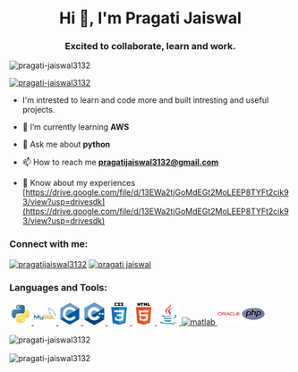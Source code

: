<h1 align="center">Hi 👋, I'm Pragati Jaiswal</h1>
<h3 align="center">Excited to collaborate, learn and work.</h3>

<p align="left"> <img src="https://komarev.com/ghpvc/?username=pragati-jaiswal3132&label=Profile%20views&color=0e75b6&style=flat" alt="pragati-jaiswal3132" /> </p>

<p align="left"> <a href="https://github.com/ryo-ma/github-profile-trophy"><img src="https://github-profile-trophy.vercel.app/?username=pragati-jaiswal3132" alt="pragati-jaiswal3132" /></a> </p>

- I'm intrested to learn and code more and built intresting and useful projects.
  
- 🌱 I’m currently learning **AWS**

- 💬 Ask me about **python**

- 📫 How to reach me **pragatijaiswal3132@gmail.com**

- 📄 Know about my experiences [https://drive.google.com/file/d/13EWa2tjGoMdEGt2MoLEEP8TYFt2cik93/view?usp=drivesdk](https://drive.google.com/file/d/13EWa2tjGoMdEGt2MoLEEP8TYFt2cik93/view?usp=drivesdk)

<h3 align="left">Connect with me:</h3>
<p align="left">
<a href="https://instagram.com/pragatijaiswal3132" target="blank"><img align="center" src="https://raw.githubusercontent.com/rahuldkjain/github-profile-readme-generator/master/src/images/icons/Social/instagram.svg" alt="pragatijaiswal3132" height="30" width="40" /></a>
<a href="https://www.youtube.com/c/pragati jaiswal" target="blank"><img align="center" src="https://raw.githubusercontent.com/rahuldkjain/github-profile-readme-generator/master/src/images/icons/Social/youtube.svg" alt="pragati jaiswal" height="30" width="40" /></a>
</p>

<h3 align="left">Languages and Tools:</h3>
<p align="left"> <a href="https://www.python.org" target="_blank" rel="noreferrer"> <img src="https://raw.githubusercontent.com/devicons/devicon/master/icons/python/python-original.svg" alt="python" width="40" height="40"/> </a>  <a href="https://www.mysql.com/" target="_blank" rel="noreferrer"> <img src="https://raw.githubusercontent.com/devicons/devicon/master/icons/mysql/mysql-original-wordmark.svg" alt="mysql" width="40" height="40"/> </a> <a href="https://www.oracle.com/" target="_blank" rel="noreferrer"> <a href="https://www.cprogramming.com/" target="_blank" rel="noreferrer"> <img src="https://raw.githubusercontent.com/devicons/devicon/master/icons/c/c-original.svg" alt="c" width="40" height="40"/> </a> <a href="https://www.w3schools.com/cpp/" target="_blank" rel="noreferrer"> <img src="https://raw.githubusercontent.com/devicons/devicon/master/icons/cplusplus/cplusplus-original.svg" alt="cplusplus" width="40" height="40"/> </a> <a href="https://www.w3schools.com/css/" target="_blank" rel="noreferrer"> <img src="https://raw.githubusercontent.com/devicons/devicon/master/icons/css3/css3-original-wordmark.svg" alt="css3" width="40" height="40"/> </a> <a href="https://www.w3.org/html/" target="_blank" rel="noreferrer"> <img src="https://raw.githubusercontent.com/devicons/devicon/master/icons/html5/html5-original-wordmark.svg" alt="html5" width="40" height="40"/> </a> <a href="https://www.java.com" target="_blank" rel="noreferrer"> <img src="https://raw.githubusercontent.com/devicons/devicon/master/icons/java/java-original.svg" alt="java" width="40" height="40"/> </a> <a href="https://www.mathworks.com/" target="_blank" rel="noreferrer"> <img src="https://upload.wikimedia.org/wikipedia/commons/2/21/Matlab_Logo.png" alt="matlab" width="40" height="40"/> </a> <img src="https://raw.githubusercontent.com/devicons/devicon/master/icons/oracle/oracle-original.svg" alt="oracle" width="40" height="40"/> </a> <a href="https://www.php.net" target="_blank" rel="noreferrer"> <img src="https://raw.githubusercontent.com/devicons/devicon/master/icons/php/php-original.svg" alt="php" width="40" height="40"/> </a> </p> 

<p><img align="center" src="https://github-readme-stats.vercel.app/api/top-langs?username=pragati-jaiswal3132&show_icons=true&locale=en&layout=compact" alt="pragati-jaiswal3132" /></p>

<p><img align="center" src="https://github-readme-streak-stats.herokuapp.com/?user=pragati-jaiswal3132&" alt="pragati-jaiswal3132" /></p>
